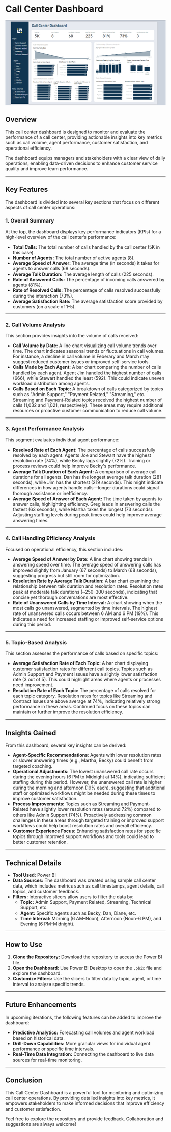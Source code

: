# Call Center Dashboard

![Overview of Dashboard](https://github.com/joel-the-analyst/Call-Center-Analysis/blob/main/Call%20Center%20Final%20Dashboard.png)

## Overview
This call center dashboard is designed to monitor and evaluate the performance of a call center, providing actionable insights into key metrics such as call volume, agent performance, customer satisfaction, and operational efficiency. 

The dashboard equips managers and stakeholders with a clear view of daily operations, enabling data-driven decisions to enhance customer service quality and improve team performance.

---

## Key Features
The dashboard is divided into several key sections that focus on different aspects of call center operations:

### 1. **Overall Summary**
At the top, the dashboard displays key performance indicators (KPIs) for a high-level overview of the call center’s performance:
- **Total Calls:** The total number of calls handled by the call center (5K in this case).
- **Number of Agents:** The total number of active agents (8).
- **Average Speed of Answer:** The average time (in seconds) it takes for agents to answer calls (68 seconds).
- **Average Talk Duration:** The average length of calls (225 seconds).
- **Rate of Answered Calls:** The percentage of incoming calls answered by agents (81%).
- **Rate of Resolved Calls:** The percentage of calls resolved successfully during the interaction (73%).
- **Average Satisfaction Rate:** The average satisfaction score provided by customers (on a scale of 1–5).

---

### 2. **Call Volume Analysis**
This section provides insights into the volume of calls received:
- **Call Volume by Date:** A line chart visualizing call volume trends over time. The chart indicates seasonal trends or fluctuations in call volumes. For instance, a decline in call volume in Feberary and March may suggest reduced customer issues or improved self-service tools.
- **Calls Made by Each Agent:** A bar chart comparing the number of calls handled by each agent. Agent Jim handled the highest number of calls (666), while Stewart handled the least (592). This could indicate uneven workload distribution among agents.
- **Calls Based on Each Topic:** A breakdown of calls categorized by topics such as "Admin Support," "Payment Related," "Streaming," etc. Streaming and Payment-Related topics received the highest number of calls (1,032 and 1,021, respectively). These areas may require additional resources or proactive customer communication to reduce call volume.

---

### 3. **Agent Performance Analysis**
This segment evaluates individual agent performance:
- **Resolved Rate of Each Agent:** The percentage of calls successfully resolved by each agent. Agents Joe and Stewart have the highest resolution rate (74%), while Becky lags slightly (72%). Training or process reviews could help improve Becky's performance.
- **Average Talk Duration of Each Agent:** A comparison of average call durations for all agents. Dan has the longest average talk duration (281 seconds), while Jim has the shortest (219 seconds). This might indicate differences in how agents handle calls—longer durations could signal thorough assistance or inefficiency.
- **Average Speed of Answer of Each Agent:** The time taken by agents to answer calls, highlighting efficiency. Greg leads in answering calls the fastest (63 seconds), while Martha takes the longest (73 seconds). Adjusting staffing levels during peak times could help improve average answering times.

---

### 4. **Call Handling Efficiency Analysis**
Focused on operational efficiency, this section includes:
- **Average Speed of Answer by Date:** A line chart showing trends in answering speed over time. The average speed of answering calls has improved slightly from January (67 seconds) to March (68 seconds), suggesting progress but still room for optimization.
- **Resolution Rate by Average Talk Duration:** A bar chart examining the relationship between talk duration and resolution rates. Resolution rates peak at moderate talk durations (~250–300 seconds), indicating that concise yet thorough conversations are most effective.
- **Rate of Unanswered Calls by Time Interval:** A chart showing when the most calls go unanswered, segmented by time intervals. The highest rate of unanswered calls occurs between 6 AM and 6 PM (19%). This indicates a need for increased staffing or improved self-service options during this period.

---

### 5. **Topic-Based Analysis**
This section assesses the performance of calls based on specific topics:
- **Average Satisfaction Rate of Each Topic:** A bar chart displaying customer satisfaction rates for different call topics. Topics such as Admin Support and Payment Issues have a slightly lower satisfaction rate (3 out of 5). This could highlight areas where agents or processes need improvement.
- **Resolution Rate of Each Topic:** The percentage of calls resolved for each topic category. Resolution rates for topics like Streaming and Contract Issues are above average at 74%, indicating relatively strong performance in these areas. Continued focus on these topics can maintain or further improve the resolution efficiency.

---

## Insights Gained
From this dashboard, several key insights can be derived:
- **Agent-Specific Recommendations**: Agents with lower resolution rates or slower answering times (e.g., Martha, Becky) could benefit from targeted coaching.
- **Operational Adjustments:** The lowest unanswered call rate occurs during the evening hours (6 PM to Midnight at 14%), indicating sufficient staffing during this period. However, the unanswered call rate is higher during the morning and afternoon (19% each), suggesting that additional staff or optimized workflows might be needed during these times to improve customer satisfaction.
- **Process Improvements:** Topics such as Streaming and Payment-Related have slightly lower resolution rates (around 72%) compared to others like Admin Support (74%). Proactively addressing common challenges in these areas through targeted training or improved support workflows could help boost resolution rates and overall efficiency.
- **Customer Experience Focus**: Enhancing satisfaction rates for specific topics through improved support workflows and tools could lead to better customer retention.

---

## Technical Details
- **Tool Used:** Power BI
- **Data Sources:** The dashboard was created using sample call center data, which includes metrics such as call timestamps, agent details, call topics, and customer feedback.
- **Filters:** Interactive slicers allow users to filter the data by:
  - **Topic:** Admin Support, Payment Related, Streaming, Technical Support, etc.
  - **Agent:** Specific agents such as Becky, Dan, Diane, etc.
  - **Time Interval:** Morning (6 AM–Noon), Afternoon (Noon–6 PM), and Evening (6 PM–Midnight).

---

## How to Use
1. **Clone the Repository:** Download the repository to access the Power BI file.
2. **Open the Dashboard:** Use Power BI Desktop to open the `.pbix` file and explore the dashboard.
3. **Customize Filters:** Use the slicers to filter data by topic, agent, or time interval to analyze specific trends.

---

## Future Enhancements
In upcoming iterations, the following features can be added to improve the dashboard:
- **Predictive Analytics:** Forecasting call volumes and agent workload based on historical data.
- **Drill-Down Capabilities:** More granular views for individual agent performance or specific time intervals.
- **Real-Time Data Integration:** Connecting the dashboard to live data sources for real-time monitoring.

---

## Conclusion
This Call Center Dashboard is a powerful tool for monitoring and optimizing call center operations. By providing detailed insights into key metrics, it empowers stakeholders to make informed decisions that improve efficiency and customer satisfaction.

Feel free to explore the repository and provide feedback. Collaboration and suggestions are always welcome!

